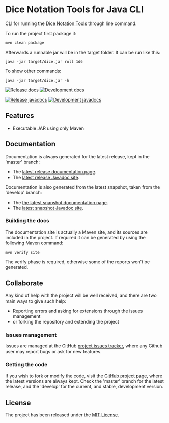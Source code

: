 # Dice Notation Tools for Java CLI

CLI for running the [Dice Notation Tools][dice-notation-tools] through line command.

To run the project first package it:

```
mvn clean package
```

Afterwards a runnable jar will be in the target folder. It can be run like this:

```
java -jar target/dice.jar roll 1d6
```

To show other commands:

```
java -jar target/dice.jar -h
```

[![Release docs](https://img.shields.io/badge/docs-release-blue.svg)][site-release]
[![Development docs](https://img.shields.io/badge/docs-develop-blue.svg)][site-develop]

[![Release javadocs](https://img.shields.io/badge/javadocs-release-blue.svg)][javadoc-release]
[![Development javadocs](https://img.shields.io/badge/javadocs-develop-blue.svg)][javadoc-develop]

## Features

- Executable JAR using only Maven

## Documentation

Documentation is always generated for the latest release, kept in the 'master' branch:

- The [latest release documentation page][site-release].
- The [latest release Javadoc site][javadoc-release].

Documentation is also generated from the latest snapshot, taken from the 'develop' branch:

- The [the latest snapshot documentation page][site-develop].
- The [latest snapshot Javadoc site][javadoc-develop].

### Building the docs

The documentation site is actually a Maven site, and its sources are included in the project. If required it can be generated by using the following Maven command:

```
mvn verify site
```

The verify phase is required, otherwise some of the reports won't be generated.

## Collaborate

Any kind of help with the project will be well received, and there are two main ways to give such help:

- Reporting errors and asking for extensions through the issues management
- or forking the repository and extending the project

### Issues management

Issues are managed at the GitHub [project issues tracker][issues], where any Github user may report bugs or ask for new features.

### Getting the code

If you wish to fork or modify the code, visit the [GitHub project page][scm], where the latest versions are always kept. Check the 'master' branch for the latest release, and the 'develop' for the current, and stable, development version.

## License

The project has been released under the [MIT License][license].

[issues]: https://github.com/bernardo-mg/dice-notation-java-cli/issues
[javadoc-develop]: https://docs.bernardomg.com/development/maven/dice-notation-java-cli/apidocs
[javadoc-release]: https://docs.bernardomg.com/maven/dice-notation-java-cli/apidocs
[license]: https://www.opensource.org/licenses/mit-license.php
[scm]: https://github.com/bernardo-mg/dice-notation-java-cli
[site-develop]: https://docs.bernardomg.com/development/maven/dice-notation-java-cli
[site-release]: https://docs.bernardomg.com/maven/dice-notation-java-cli

[dice-notation-tools]: https://github.com/Bernardo-MG/dice-notation-java
